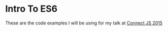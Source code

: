 # Intro To ES6

These are the code examples I will be using for my talk at [Connect JS 2015](http://connect-js.com/)
